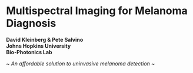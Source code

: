 # Multispectral Imaging for Melanoma Diagnosis

**David Kleinberg & Pete Salvino<br />Johns Hopkins University <br />Bio-Photonics Lab**

~ *An affordable solution to uninvasive melanoma detection* ~

